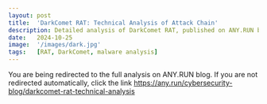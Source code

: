 ```yaml
---
layout: post
title:  'DarkComet RAT: Technical Analysis of Attack Chain'
description: Detailed analysis of DarkComet RAT, published on ANY.RUN blog.
date:   2024-10-25
image:  '/images/dark.jpg'
tags:   [RAT, DarkComet, malware analysis]
---
```


<html>
  <head>
    <meta http-equiv="refresh" content="3; url=https://any.run/cybersecurity-blog/darkcomet-rat-technical-analysis">
  </head>
  <body>
    <p>You are being redirected to the full analysis on ANY.RUN blog. If you are not redirected automatically, click the link <a href="https://any.run/cybersecurity-blog/darkcomet-rat-technical-analysis" target="_blank" rel="noopener noreferrer">https://any.run/cybersecurity-blog/darkcomet-rat-technical-analysis</a></p>
  </body>
</html>